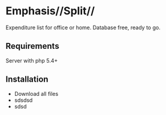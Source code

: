 # Emphasis//Split//
 Expenditure list for office or home.
 Database free, ready to go.
 
 
## Requirements
 Server with php 5.4+ 
 
 
## Installation
 - Download all files
 - sdsdsd
 - sdsd
